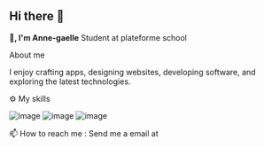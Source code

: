 ## Hi there 👋


**👋, I'm Anne-gaelle**
Student at plateforme school

 About me 

I enjoy crafting apps, designing websites, developing software, and exploring the latest technologies.

⚙️ My skills

![image](https://github.com/user-attachments/assets/3500f7bd-3a1d-4309-b1aa-a6f866c7cba2)
![image](https://github.com/user-attachments/assets/f76632e9-df7b-4816-83bf-094db839bc83)
![image](https://github.com/user-attachments/assets/fb8cde7a-e42b-4411-82b8-513148784efb)

 
📫 How to reach me : Send me a email at 


